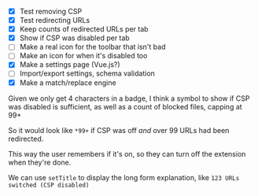 - [x] Test removing CSP
- [x] Test redirecting URLs
- [x] Keep counts of redirected URLs per tab
- [x] Show if CSP was disabled per tab
- [ ] Make a real icon for the toolbar that isn't bad
- [ ] Make an icon for when it's disabled too
- [x] Make a settings page (Vue.js?)
- [ ] Import/export settings, schema validation
- [x] Make a match/replace engine

Given we only get 4 characters in a badge, I think a symbol to show if CSP was disabled is sufficient, as well as a count of blocked files, capping at 99+

So it would look like `*99+` if CSP was off _and_ over 99 URLs had been redirected.

This way the user remembers if it's on, so they can turn off the extension when they're done.

We can use `setTitle` to display the long form explanation, like `123 URLs switched (CSP disabled)`
